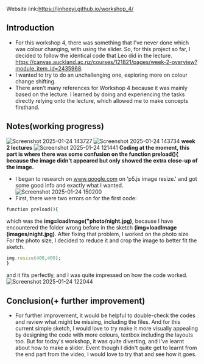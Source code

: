 Website link:https://jinheeyi.github.io/workshop_4/

## Introduction
- For this workshop 4, there was something that I've never done which was colour changing, with using the slider. So, for this project so far, I decided to follow the identical code that Leo did in the lecture. https://canvas.auckland.ac.nz/courses/121821/pages/week-2-overview?module_item_id=2435968.
- I wanted to try to do an unchallenging one, exploring more on colour change shifting.
- There aren’t many references for Workshop 4 because it was mainly based on the lecture. I learned by doing and experiencing the tasks directly relying onto the lecture, which allowed me to make concepts firsthand. 
## Notes(working progress)
![Screenshot 2025-01-24 143727](https://github.com/user-attachments/assets/240b1a21-a873-41e4-9114-f7f46af108a8)
![Screenshot 2025-01-24 143734](https://github.com/user-attachments/assets/108d18b0-8fdd-4624-9272-40acc2318966)
**week 2 lectures**
![Screenshot 2025-01-24 121441](https://github.com/user-attachments/assets/d8c8526b-f297-4dd1-8b82-29071c2f397f)
**Coding at the moment, this part is where there was some confusion on the function preload(){ because the image didn't appeared but only showed the extra close-up of the image.**
- I began to research on www.google.com on 'p5.js image resize.' and got some good info and exactly what I wanted. 
![Screenshot 2025-01-24 150200](https://github.com/user-attachments/assets/28389e66-f2bc-4d28-b0a0-d99dbc272f6b)
- First, there were two errors on for the first code:
```ruby
function preload(){
```
which was the **img=loadImage("photo/night.jpg)**, because I have encountered the folder wrong before in the sketch **(img=loadImage (images/night.jpg)**. After fixing that problem, I worked on the photo size. For the photo size, I decided to reduce it and crop the image to better fit the sketch.
```ruby
img.resize(400,400);
}
```
and it fits perfectly, and I was quite impressed on how the code worked.
![Screenshot 2025-01-24 122044](https://github.com/user-attachments/assets/6ec5d1b1-862a-4182-9551-dc7169d0f20a)
## Conclusion(+ further improvement)
- For further improvement, it would be helpful to double-check the codes and review what might be missing, including the files. And for this current simple sketch, I would love to try make it more visually appealing by designing the code with more colours, textbox including the layouts too. But for today's workshop, it was quite diverting, and I've learnt about how to make a slider. Event though I didn't quite get to learnt from the end part from the video, I would love to try that and see how it goes.  
